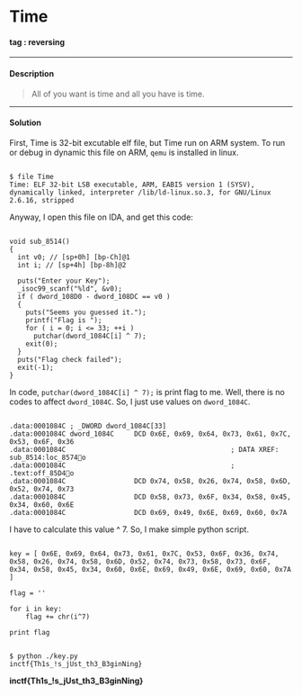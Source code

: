 # **Time**

#### tag : reversing

-----------------------------------------------

#### Description

>All of you want is time and all you have is time.

-----------------------------------------------

#### Solution

First, Time is 32-bit excutable elf file, but Time run on ARM system. To run or debug in dynamic this file on ARM, `qemu` is installed in linux.

~~~

$ file Time
Time: ELF 32-bit LSB executable, ARM, EABI5 version 1 (SYSV), dynamically linked, interpreter /lib/ld-linux.so.3, for GNU/Linux 2.6.16, stripped

~~~

Anyway, I open this file on IDA, and get this code:

~~~

void sub_8514()
{
  int v0; // [sp+0h] [bp-Ch]@1
  int i; // [sp+4h] [bp-8h]@2

  puts("Enter your Key");
  _isoc99_scanf("%ld", &v0);
  if ( dword_108D0 - dword_108DC == v0 )
  {
    puts("Seems you guessed it.");
    printf("Flag is ");
    for ( i = 0; i <= 33; ++i )
      putchar(dword_1084C[i] ^ 7);
    exit(0);
  }
  puts("Flag check failed");
  exit(-1);
}

~~~

In code, `putchar(dword_1084C[i] ^ 7);` is print flag to me. Well, there is no codes to affect `dword_1084C`. So, I just use values on `dword_1084C`.

~~~

.data:0001084C ; _DWORD dword_1084C[33]
.data:0001084C dword_1084C     DCD 0x6E, 0x69, 0x64, 0x73, 0x61, 0x7C, 0x53, 0x6F, 0x36
.data:0001084C                                         ; DATA XREF: sub_8514:loc_8574o
.data:0001084C                                         ; .text:off_85D4o
.data:0001084C                 DCD 0x74, 0x58, 0x26, 0x74, 0x58, 0x6D, 0x52, 0x74, 0x73
.data:0001084C                 DCD 0x58, 0x73, 0x6F, 0x34, 0x58, 0x45, 0x34, 0x60, 0x6E
.data:0001084C                 DCD 0x69, 0x49, 0x6E, 0x69, 0x60, 0x7A

~~~

I have to calculate this value ^ 7. So, I make simple python script.

~~~

key = [ 0x6E, 0x69, 0x64, 0x73, 0x61, 0x7C, 0x53, 0x6F, 0x36, 0x74, 0x58, 0x26, 0x74, 0x58, 0x6D, 0x52, 0x74, 0x73, 0x58, 0x73, 0x6F, 0x34, 0x58, 0x45, 0x34, 0x60, 0x6E, 0x69, 0x49, 0x6E, 0x69, 0x60, 0x7A ]

flag = ''

for i in key:
	flag += chr(i^7)

print flag

~~~

~~~

$ python ./key.py
inctf{Th1s_!s_jUst_th3_B3ginNing}

~~~

**inctf{Th1s_!s_jUst_th3_B3ginNing}**
